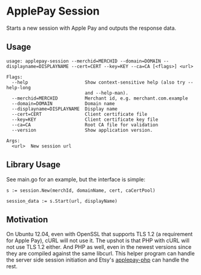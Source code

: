 ApplePay Session
================

Starts a new session with Apple Pay and outputs the response data.

Usage
-----

```
usage: applepay-session --merchid=MERCHID --domain=DOMAIN --displayname=DISPLAYNAME --cert=CERT --key=KEY --ca=CA [<flags>] <url>

Flags:
  --help                     Show context-sensitive help (also try --help-long
                             and --help-man).
  --merchid=MERCHID          Merchant id, e.g. merchant.com.example
  --domain=DOMAIN            Domain name
  --displayname=DISPLAYNAME  Display name
  --cert=CERT                Client certificate file
  --key=KEY                  Client certificate key file
  --ca=CA                    Root CA file for validation
  --version                  Show application version.

Args:
  <url>  New session url
```

Library Usage
-------------

See main.go for an example, but the interface is simple:

```
s := session.New(merchId, domainName, cert, caCertPool)

session_data := s.Start(url, displayName)
```

Motivation
----------

On Ubuntu 12.04, even with OpenSSL that supports TLS 1.2 (a requirement for Apple Pay), cURL will not use it. The upshot is that PHP with cURL will not use TLS 1.2 either. And PHP as well, even in the newest versions since they are compiled against the same libcurl. This helper program can handle the server side session initiation and Etsy's [applepay-php](https://github.com/etsy/applepay-php) can handle the rest.

